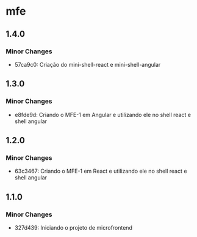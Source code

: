 # mfe

## 1.4.0

### Minor Changes

- 57ca9c0: Criação do mini-shell-react e mini-shell-angular

## 1.3.0

### Minor Changes

- e8fde9d: Criando o MFE-1 em Angular e utilizando ele no shell react e shell angular

## 1.2.0

### Minor Changes

- 63c3467: Criando o MFE-1 em React e utilizando ele no shell react e shell angular

## 1.1.0

### Minor Changes

- 327d439: Iniciando o projeto de microfrontend
